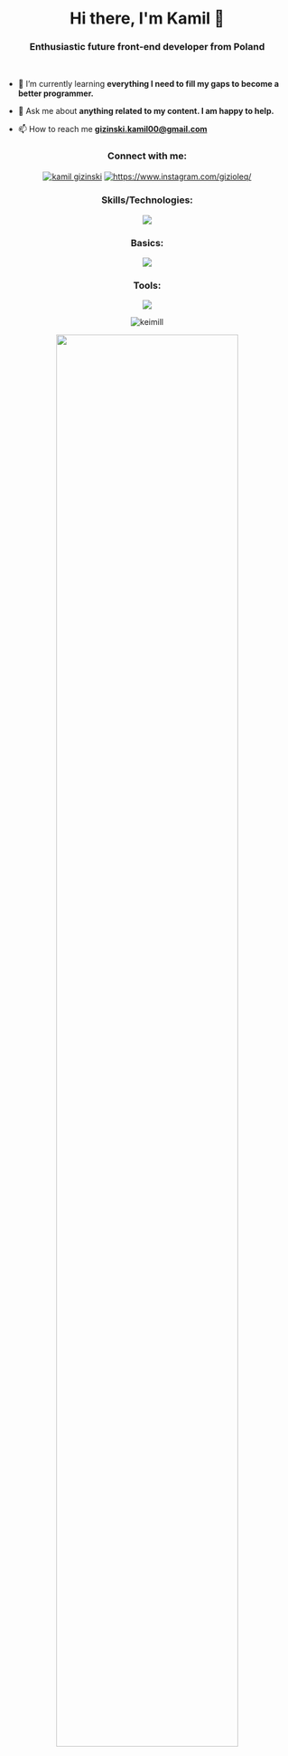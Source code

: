 <h1 align="center">Hi there, I'm Kamil 👋</h1>
<h3 align="center">Enthusiastic future front-end developer from Poland</h3>

<!-- <p align="left"> <a href="https://twitter.com/" target="blank"><img src="https://img.shields.io/twitter/follow/?logo=twitter&style=for-the-badge" alt="" /></a> </p> -->
<br>
   
- 🌱 I’m currently learning **everything I need to fill my gaps to become a better programmer.**

- 💬 Ask me about **anything related to my content. I am happy to help.**

- 📫 How to reach me **gizinski.kamil00@gmail.com**

<h3 align="center">Connect with me:</h3>
<p align="center">
<a href="https://www.linkedin.com/in/kamil-gizinski/" target="blank"><img align="center" src="https://skillicons.dev/icons?i=linkedin" alt="kamil gizinski"/></a>
<a href="https://www.instagram.com/gizioleq/" target="blank"><img align="center" src="https://skillicons.dev/icons?i=instagram" alt="https://www.instagram.com/gizioleq/"/></a>
</p>

<h3 align="center">Skills/Technologies:</h3>
<p align="center">
  <a href="https://skillicons.dev">
    <img src="https://skillicons.dev/icons?i=js,html,css,react,mysql,latex" />
  </a>
</p>

<h3 align="center">Basics:</h3>
<p align="center">
  <a href="https://skillicons.dev">
    <img src="https://skillicons.dev/icons?i=php,py,cpp,cs,c,kotlin,java,r" />
  </a>
</p>

<h3 align="center">Tools:</h3>
<p align="center">
  <a href="https://skillicons.dev">
    <img src="https://skillicons.dev/icons?i=git,visualstudio,vscode,powershell,linux" />
  </a>
</p>

<p align="center"> <img src="https://komarev.com/ghpvc/?username=keimill&label=Profile%20views&color=informational&style=for-the-badge" alt="keimill" /> </p>

<p align="center">
<img src="https://i.imgur.com/tiWy4Rs.png" width="80%"/>
</p>

<!-- <p><img align="left" src="https://github-readme-stats.vercel.app/api/top-langs?username=keimill&show_icons=true&locale=en&layout=compact" alt="keimill" /></p>

<p>&nbsp;<img align="center" src="https://github-readme-stats.vercel.app/api?username=keimill&show_icons=true&locale=en" alt="keimill" /></p> -->

<!-- <p align="center"><img align="center" src="https://github-readme-streak-stats.herokuapp.com/?user=keimill&" alt="keimill" /></p> -->

<!--
**KeimiLL/KeimiLL** is a ✨ _special_ ✨ repository because its `README.md` (this file) appears on your GitHub profile.

Here are some ideas to get you started:

- 🔭 I’m currently working on ...
- 🌱 I’m currently learning ...
- 👯 I’m looking to collaborate on ...
- 🤔 I’m looking for help with ...
- 💬 Ask me about ...
- 📫 How to reach me: ...
- 😄 Pronouns: ...
- ⚡ Fun fact: ...
- ⚡ Fun fact: ...
-->
